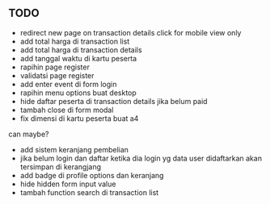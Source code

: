 ## TODO

- redirect new page on transaction details click for mobile view only
- add total harga di transaction list
- add total harga di transaction details
- add tanggal waktu di kartu peserta
- rapihin page register
- validatsi page register
- add enter event di form login
- rapihin menu options buat desktop
- hide daftar peserta di transaction details jika belum paid
- tambah close di form modal
- fix dimensi di kartu peserta buat a4

can maybe?
- add sistem keranjang pembelian
- jika belum login dan daftar ketika dia login yg data user didaftarkan akan tersimpan di kerangjang
- add badge di profile options dan keranjang
- hide hidden form input value
- tambah function search di transaction list